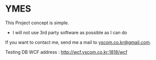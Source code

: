 # YMES
This Project concept is simple.
  - I will not use 3rd party software as possible as I can do
  
If you want to contact me, send me a mail to yscom.co.kr@gmail.com.

Testing DB WCF address : http://wcf.yscom.co.kr:1818/wcf
